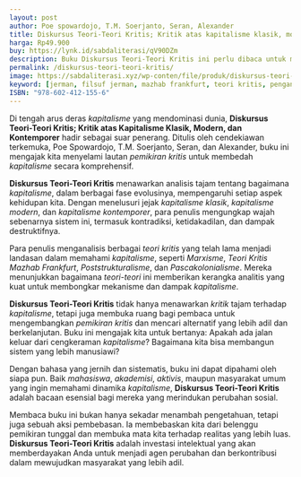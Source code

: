 ```yaml
---
layout: post
author: Poe spowardojo, T.M. Soerjanto, Seran, Alexander
title: Diskursus Teori-Teori Kritis; Kritik atas kapitalisme klasik, modern, dan kontemporer
harga: Rp49.900
buy: https://lynk.id/sabdaliterasi/qV90DZm
description: Buku Diskursus Teori-Teori Kritis ini perlu dibaca untuk memperkaya pemikiran dan analisis untuk menemukan terobosan-terobosan intelektual bagi pengem
permalink: /diskursus-teori-teori-kritis/
image: https://sabdaliterasi.xyz/wp-conten/file/produk/diskursus-teori-teori-kritis-kritik-atas-kapitalisme-klasik-modern-dan-kontemporer.jpg
keyword: [jerman, filsuf jerman, mazhab frankfurt, teori kritis, pengantar teori kritis, cara untuk kritis, kritis, teori filsafat, filsafat kritis]
ISBN: "978-602-412-155-6"
---
```

<p>Di tengah arus deras <em>kapitalisme</em> yang mendominasi dunia, <strong>Diskursus Teori-Teori Kritis; Kritik atas Kapitalisme Klasik, Modern, dan Kontemporer</strong> hadir sebagai suar penerang. Ditulis oleh cendekiawan terkemuka, Poe Spowardojo, T.M. Soerjanto, Seran, dan Alexander, buku ini mengajak kita menyelami lautan <em>pemikiran kritis</em> untuk membedah <em>kapitalisme</em> secara komprehensif.</p><p><strong>Diskursus Teori-Teori Kritis</strong> menawarkan analisis tajam tentang bagaimana <em>kapitalisme</em>, dalam berbagai fase evolusinya, mempengaruhi setiap aspek kehidupan kita. Dengan menelusuri jejak <em>kapitalisme klasik</em>, <em>kapitalisme modern</em>, dan <em>kapitalisme kontemporer</em>, para penulis mengungkap wajah sebenarnya sistem ini, termasuk kontradiksi, ketidakadilan, dan dampak destruktifnya.</p><p>Para penulis menganalisis berbagai <em>teori kritis</em> yang telah lama menjadi landasan dalam memahami <em>kapitalisme</em>, seperti <em>Marxisme</em>, <em>Teori Kritis Mazhab Frankfurt</em>, <em>Poststrukturalisme</em>, dan <em>Pascakolonialisme</em>. Mereka menunjukkan bagaimana <em>teori-teori</em> ini memberikan kerangka analitis yang kuat untuk membongkar mekanisme dan dampak <em>kapitalisme</em>.</p><p><strong>Diskursus Teori-Teori Kritis</strong> tidak hanya menawarkan <em>kritik</em> tajam terhadap <em>kapitalisme</em>, tetapi juga membuka ruang bagi pembaca untuk mengembangkan <em>pemikiran kritis</em> dan mencari alternatif yang lebih adil dan berkelanjutan. Buku ini mengajak kita untuk bertanya: Apakah ada jalan keluar dari cengkeraman <em>kapitalisme</em>? Bagaimana kita bisa membangun sistem yang lebih manusiawi?</p><p>Dengan bahasa yang jernih dan sistematis, buku ini dapat dipahami oleh siapa pun. Baik <em>mahasiswa</em>, <em>akademisi</em>, <em>aktivis</em>, maupun masyarakat umum yang ingin memahami dinamika <em>kapitalisme</em>, <strong>Diskursus Teori-Teori Kritis</strong> adalah bacaan esensial bagi mereka yang merindukan perubahan sosial.</p><p>Membaca buku ini bukan hanya sekadar menambah pengetahuan, tetapi juga sebuah aksi pembebasan. Ia membebaskan kita dari belenggu pemikiran tunggal dan membuka mata kita terhadap realitas yang lebih luas. <strong>Diskursus Teori-Teori Kritis</strong> adalah investasi intelektual yang akan memberdayakan Anda untuk menjadi agen perubahan dan berkontribusi dalam mewujudkan masyarakat yang lebih adil.</p>
